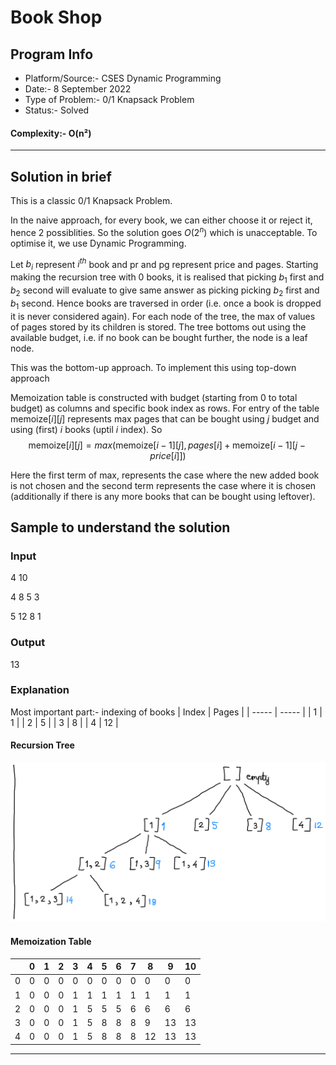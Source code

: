 # Book Shop
## Program Info
- Platform/Source:- CSES Dynamic Programming
- Date:- 8 September 2022
- Type of Problem:- 0/1 Knapsack Problem
- Status:- Solved
#### Complexity:- O(n²)
---
## Solution in brief
This is a classic 0/1 Knapsack Problem.

In the naive approach, for every book, we can either choose it or reject it, hence 2 possiblities.
So the solution goes $O(2^n)$ which is unacceptable. To optimise it, we use Dynamic Programming.

Let $b_i$ represent $i^{th}$ book and pr and pg represent price and pages.
Starting making the recursion tree with 0 books, it is realised that picking $b_1$ first and $b_2$ second
will evaluate to give same answer as picking picking $b_2$ first and $b_1$ second.
Hence books are traversed in order (i.e. once a book is dropped it is never considered again).
For each node of the tree, the max of values of pages stored by its children is stored.
The tree bottoms out using the available budget, i.e. if no book can be bought further, the node is a leaf node.

This was the bottom-up approach. To implement this using top-down approach

Memoization table is constructed with budget (starting from 0 to total budget) as columns and specific book index as rows.
For entry of the table $\text{memoize}[i][j]$ represents max pages that can be bought using $j$ budget and using (first) $i$ books (uptil $i$ index).
So 
$$\text{memoize}[i][j] = max(\text{memoize}[i-1][j], pages[i] + \text{memoize}[i-1][j-price[i]]) $$

Here the first term of max, represents the case where the new added book is not chosen and
the second term represents the case where it is chosen (additionally if there is any more books that can be bought using leftover).


## Sample to understand the solution

### Input
4 10

4 8 5 3

5 12 8 1

### Output
13

### Explanation
Most important part:- indexing of books
| Index | Pages |
| ----- | ----- |
| 1     | 1     |
| 2     | 5     |
| 3     | 8     |
| 4     | 12    | 

#### Recursion Tree
![Recursion_tree.png](https://github.com/DarkMenacer/Legacy/blob/main/Programming/C%2B%2B/Submissions/CSES/Dynamic%20Programming/Book%20Shop/Recursion_tree.png)

#### Memoization Table

|     | 0   | 1   | 2   | 3   | 4   | 5   | 6   | 7   | 8   | 9   | 10  |
| --- | --- | --- | --- | --- | --- | --- | --- | --- | --- | --- | --- |
| 0   | 0   | 0   | 0   | 0   | 0   | 0   | 0   | 0   | 0   | 0   | 0   |
| 1   | 0   | 0   | 0   | 1   | 1   | 1   | 1   | 1   | 1   | 1   | 1   |
| 2   | 0   | 0   | 0   | 1   | 5   | 5   | 5   | 6   | 6   | 6   | 6   |
| 3   | 0   | 0   | 0   | 1   | 5   | 8   | 8   | 8   | 9   | 13  | 13  |
| 4   | 0   | 0   | 0   | 1   | 5   | 8   | 8   | 8   | 12  | 13  | 13  | 

---
